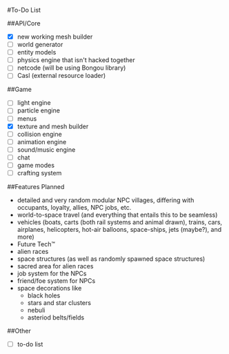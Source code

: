 #To-Do List


##API/Core 
- [x] new working mesh builder
- [ ] world generator
- [ ] entity models
- [ ] physics engine that isn't hacked together
- [ ] netcode (will be using Bongou library)
- [ ] Casl (external resource loader)

##Game 
- [ ] light engine 
- [ ] particle engine 
- [ ] menus 
- [x] texture and mesh builder 
- [ ] collision engine 
- [ ] animation engine 
- [ ] sound/music engine 
- [ ] chat 
- [ ] game modes
- [ ] crafting system 

##Features Planned
- detailed and very random modular NPC villages, differing with occupants, loyalty, allies, NPC jobs, etc.
- world-to-space travel (and everything that entails this to be seamless)
- vehicles (boats, carts (both rail systems and animal drawn), trains, cars, airplanes, helicopters, hot-air balloons, space-ships, jets (maybe?), and more)
- Future Tech&trade;
- alien races
- space structures (as well as randomly spawned space structures)
- sacred area for alien races
- job system for the NPCs
- friend/foe system for NPCs 
- space decorations like
    - black holes  
    - stars and star clusters  
    - nebuli  
    - asteriod belts/fields  
    
##Other 
- [ ] to-do list
